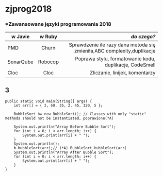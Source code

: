 # zjprog2018
### ***Zawansowane języki programowania 2018**


| **w Javie**   | **w Ruby**    | **_do czego?_**                                                        |
| ------------- |:-------------:| ----------------------------------------------------------------------:|
| PMD           | Churn         | Sprawdzenie ile razy dana metoda się zmieniła,ABC complexity,duplikacje|
| SonarQube     | Robocop       | Poprawa stylu, formatowanie kodu, duplikacje, CodeSmell                                       |
| Cloc          | Cloc          | Zliczanie, linijek, komentarzy                                         |



## 3
	public static void main(String[] args) {
		int arr[] = { 3, 60, 35, 2, 45, 320, 5 };
		
		BubbleSort b= new BubbleSort(); // Classes with only "static" methods should not be instantiated, poprawione(*A)
		
		System.out.println("Array Before Bubble Sort");
		for (int i = 0; i < arr.length; i++) {
			System.out.print(arr[i] + " ");
		}
		System.out.println();
		b.bubbleSort(arr);// (*A) BubbleSort.bubbleSort(arr)
		System.out.println("Array After Bubble Sort");
		for (int i = 0; i < arr.length; i++) {
			System.out.print(arr[i] + " ");
		}
	}

